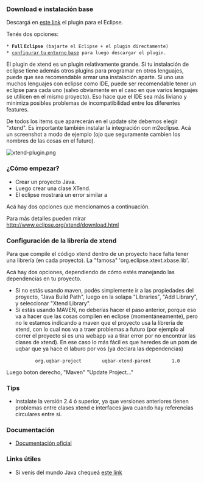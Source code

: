### Download e instalación base

Descargá en [este link](http://www.eclipse.org/xtend/download.html) el plugin para el Eclipse.

Tenés dos opciones:

`* `**`Full` `Eclipse`**` (bajarte el Eclipse + el plugin directamente)`
`* `[`configurar` `tu` `entorno` `base`](http://uqbar-wiki.org/index.php?title=Preparacion_de_un_entorno_de_desarrollo_Java)` para luego descargar el plugin.`

El plugin de xtend es un plugin relativamente grande. Si tu instalación de eclipse tiene además otros plugins para programar en otros lenguajes, puede que sea recomendable armar una instalación aparte. Si uno usa muchos lenguajes con eclipse como IDE, puede ser recomendable tener un eclipse para cada uno (salvo obviamente en el caso en que varios lenguajes se utilicen en el mismo proyecto). Eso hace que el IDE sea más liviano y minimiza posibles problemas de incompatibilidad entre los diferentes features.

De todos los items que aparecerán en el update site debemos elegir "xtend". Es importante también instalar la integración con m2eclipse. Acá un screenshot a modo de ejemplo (ojo que seguramente cambien los nombres de las cosas en el futuro).

![](xtend-plugin.png "xtend-plugin.png")

### ¿Cómo empezar?

-   Crear un proyecto Java.
-   Luego crear una clase XTend.
-   El eclipse mostrará un error similar a

Acá hay dos opciones que mencionamos a continuación.

Para más detalles pueden mirar <http://www.eclipse.org/xtend/download.html>

### Configuración de la librería de xtend

Para que compile el código xtend dentro de un proyecto hace falta tener una librería (en cada proyecto). La "famosa" 'org.eclipse.xtext.xbase.lib'.

Acá hay dos opciones, dependiendo de cómo estés manejando las dependencias en tu proyecto.

-   Si no estás usando maven, podés simplemente ir a las propiedades del proyecto, "Java Build Path", luego en la solapa "Libraries", "Add Library", y seleccionar "Xtend Library".
-   Si estás usando MAVEN, no deberías hacer el paso anterior, porque eso va a hacer que las cosas compilen en eclipse (momentáneamente), pero no le estamos indicando a maven que el proyecto usa la librería de xtend, con lo cual nos va a traer problemas a futuro (por ejemplo al correr el proyecto si es una webapp va a tirar error por no encontrar las clases de xtend). En ese caso lo más fácil es que heredes de un pom de uqbar que ya hace el laburo por vos (ya declara las dependencias)

`   `<parent>
`       `<groupId>`org.uqbar-project`</groupId>
`       `<artifactId>`uqbar-xtend-parent`</artifactId>
`       `<version>`1.0`</version>
`   `</parent>

Luego boton derecho, "Maven" "Update Project..."

### Tips

-   Instalate la versión 2.4 ó superior, ya que versiones anteriores tienen problemas entre clases xtend e interfaces java cuando hay referencias circulares entre sí.

### Documentación

-   [Documentación oficial](http://www.eclipse.org/xtend/documentation.html)

### Links útiles

-   Si venís del mundo Java chequeá [este link](http://jnario.org/org/jnario/jnario/documentation/20FactsAboutXtendSpec.html)

